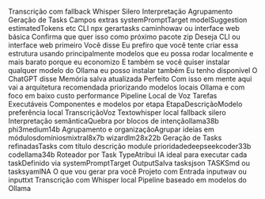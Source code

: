 Transcrição com fallback Whisper  Silero
Interpretação  Agrupamento  Geração de Tasks
Campos extras systemPromptTarget modelSuggestion estimatedTokens etc
CLI npx gerartasks caminhowav ou interface web básica
Confirma que quer isso como próximo pacote zip Deseja CLI ou interface web primeiro
Você disse
Eu prefiro que você tente criar essa estrutura usando principalmente modelos que eu possa rodar localmente e mais barato porque eu economizo E também se você quiser instalar qualquer modelo do Ollama eu posso instalar também Eu tenho disponível
O ChatGPT disse
Memória salva atualizada
Perfeito Com isso em mente aqui vai a arquitetura recomendada priorizando modelos locais Ollama e com foco em baixo custo  performance
 Pipeline Local de Voz  Tarefas Executáveis
 Componentes e modelos por etapa
EtapaDescriçãoModelo preferência local
 TranscriçãoVoz  Textowhisper local fallback silero
 Interpretação semânticaQuebra por blocos de intençãollama38b phi3medium14b
 Agrupamento e organizaçãoAgrupar ideias em módulosdomíniosmixtral8x7b wizardlm28x22b
 Geração de Tasks refinadasTasks com título descrição module prioridadedeepseekcoder33b codellama34b
 Roteador por Task TypeAtribui IA ideal para executar cada taskDefinido via systemPromptTarget
 OutputSalva tasksjson TASKSmd ou tasksyamlNA
 O que vou gerar pra você
 Projeto com
Entrada inputwav ou inputtxt
Transcrição com Whisper local
Pipeline baseado em modelos do Ollama
